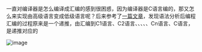 一直对编译器是怎么编译成汇编的感到很困惑，因为编译器是C语言编的，那又怎么来实现由高级语言变成低级语言呢？后来参考了[一篇文章](https://kknews.cc/tech/rq452x.html)，发现语法分析后编程汇编的过程原来是一个递推，由汇编到C1语言、C2语言、、、、、Cn语言、C语言，是递推对应的  

![image](https://user-images.githubusercontent.com/74129445/139772740-7f1afe5b-b7b3-4d98-8d4d-4a73b1a1190b.png)
